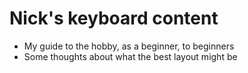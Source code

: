 # Nick's keyboard content

* My guide to the hobby, as a beginner, to beginners
* Some thoughts about what the best layout might be